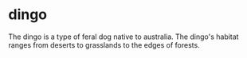 # dingo
The dingo is a type of feral dog native to australia.
The dingo's habitat ranges from deserts to grasslands to the edges of forests.
